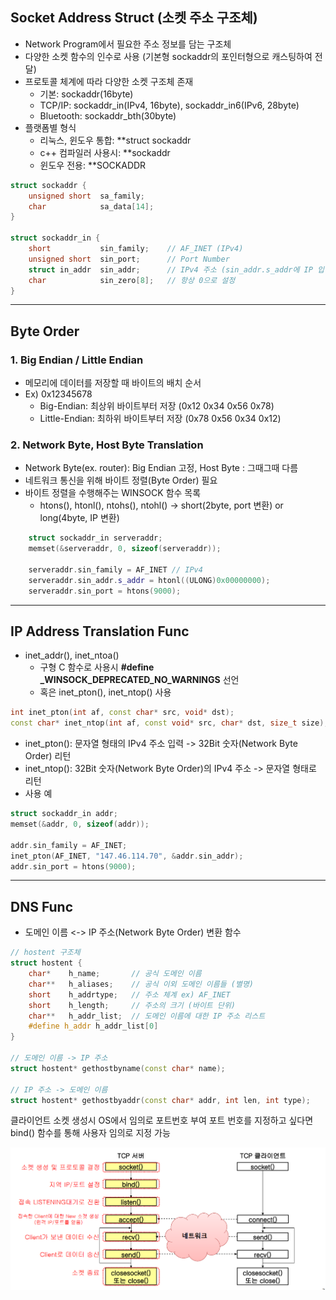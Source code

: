 
## Socket Address Struct (소켓 주소 구조체)

- Network Program에서 필요한 주소 정보를 담는 구조체
- 다양한 소켓 함수의 인수로 사용 (기본형 sockaddr의 포인터형으로 캐스팅하여 전달)
- 프로토콜 체계에 따라 다양한 소켓 구조체 존재
    - 기본: sockaddr(16byte)
    - TCP/IP: sockaddr_in(IPv4, 16byte), sockaddr_in6(IPv6, 28byte)
    - Bluetooth: sockaddr_bth(30byte)
- 플랫폼별 형식
    - 리눅스, 윈도우 통합: **struct sockaddr
    - c++ 컴파일러 사용시: **sockaddr
    - 윈도우 전용: **SOCKADDR

```cpp
struct sockaddr {
	unsigned short  sa_family;     
	char            sa_data[14];
}

struct sockaddr_in {
	short           sin_family;    // AF_INET (IPv4)
	unsigned short  sin_port;      // Port Number
	struct in_addr  sin_addr;      // IPv4 주소 (sin_addr.s_addr에 IP 입력)
	char            sin_zero[8];   // 항상 0으로 설정
}


```


---

## Byte Order

### 1. Big Endian / Little Endian
- 메모리에 데이터를 저장할 때 바이트의 배치 순서 
- Ex) 0x12345678
    - Big-Endian: 최상위 바이트부터 저장 (0x12 0x34 0x56 0x78)
    - Little-Endian: 최하위 바이트부터 저장 (0x78 0x56 0x34 0x12)
### 2. Network Byte, Host Byte Translation
- Network Byte(ex. router): Big Endian 고정, Host Byte : 그때그때 다름
- 네트워크 통신을 위해 바이트 정렬(Byte Order) 필요
- 바이트 정렬을 수행해주는 WINSOCK 함수 목록
    - htons(), htonl(), ntohs(), ntohl()   ->   short(2byte, port 변환) or long(4byte, IP 변환)  
```cpp
	struct sockaddr_in serveraddr;
	memset(&serveraddr, 0, sizeof(serveraddr));

	serveraddr.sin_family = AF_INET // IPv4
	serveraddr.sin_addr.s_addr = htonl((ULONG)0x00000000);
	serveraddr.sin_port = htons(9000);
```


---

## IP Address Translation Func
- inet_addr(), inet_ntoa()
	- 구형 C 함수로 사용시 **\#define _WINSOCK_DEPRECATED_NO_WARNINGS** 선언
	- 혹은 inet_pton(), inet_ntop() 사용

```cpp
int inet_pton(int af, const char* src, void* dst);
const char* inet_ntop(int af, const void* src, char* dst, size_t size);
```

- inet_pton(): 문자열 형태의 IPv4 주소 입력 -> 32Bit 숫자(Network Byte Order) 리턴
- inet_ntop(): 32Bit 숫자(Network Byte Order)의 IPv4 주소 -> 문자열 형태로 리턴
- 사용 예
```cpp
struct sockaddr_in addr;
memset(&addr, 0, sizeof(addr));

addr.sin_family = AF_INET;
inet_pton(AF_INET, "147.46.114.70", &addr.sin_addr);
addr.sin_port = htons(9000);
```

---

## DNS Func
- 도메인 이름 <-> IP 주소(Network Byte Order) 변환 함수
```cpp
// hostent 구조체
struct hostent {
	char*    h_name;       // 공식 도메인 이름
	char**   h_aliases;    // 공식 이외 도메인 이름들 (별명)
	short    h_addrtype;   // 주소 체계 ex) AF_INET
	short    h_length;     // 주소의 크기 (바이트 단위)
	char**   h_addr_list;  // 도메인 이름에 대한 IP 주소 리스트
	#define h_addr h_addr_list[0]
}

// 도메인 이름 -> IP 주소
struct hostent* gethostbyname(const char* name);

// IP 주소 -> 도메인 이름
struct hostent* gethostbyaddr(const char* addr, int len, int type);
```

클라이언트 소켓 생성시 OS에서 임의로 포트번호 부여
포트 번호를 지정하고 싶다면 bind() 함수를 통해 사용자 임의로 지정 가능

![](images/socket-programming/tcp.png) 
